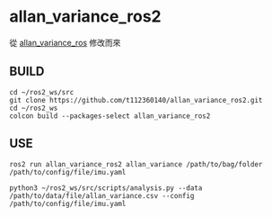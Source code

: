 # allan_variance_ros2
從 [allan_variance_ros](https://github.com/ori-drs/allan_variance_ros) 修改而來
## BUILD
```shell
cd ~/ros2_ws/src
git clone https://github.com/t112360140/allan_variance_ros2.git
cd ~/ros2_ws
colcon build --packages-select allan_variance_ros2
```
## USE
```shell
ros2 run allan_variance_ros2 allan_variance /path/to/bag/folder /path/to/config/file/imu.yaml

python3 ~/ros2_ws/src/scripts/analysis.py --data /path/to/data/file/allan_variance.csv --config /path/to/config/file/imu.yaml
```
